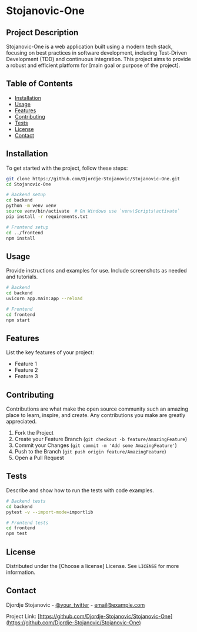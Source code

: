 # Stojanovic-One

## Project Description

Stojanovic-One is a web application built using a modern tech stack, focusing on best practices in software development, including Test-Driven Development (TDD) and continuous integration. This project aims to provide a robust and efficient platform for [main goal or purpose of the project].

## Table of Contents

- [Installation](#installation)
- [Usage](#usage)
- [Features](#features)
- [Contributing](#contributing)
- [Tests](#tests)
- [License](#license)
- [Contact](#contact)

## Installation

To get started with the project, follow these steps:

```bash
git clone https://github.com/Djordje-Stojanovic/Stojanovic-One.git
cd Stojanovic-One

# Backend setup
cd backend
python -m venv venv
source venv/bin/activate  # On Windows use `venv\Scripts\activate`
pip install -r requirements.txt

# Frontend setup
cd ../frontend
npm install
```

## Usage

Provide instructions and examples for use. Include screenshots as needed and tutorials.

```bash
# Backend
cd backend
uvicorn app.main:app --reload

# Frontend
cd frontend
npm start
```

## Features

List the key features of your project:

- Feature 1
- Feature 2
- Feature 3

## Contributing

Contributions are what make the open source community such an amazing place to learn, inspire, and create. Any contributions you make are greatly appreciated.

1. Fork the Project
2. Create your Feature Branch (`git checkout -b feature/AmazingFeature`)
3. Commit your Changes (`git commit -m 'Add some AmazingFeature'`)
4. Push to the Branch (`git push origin feature/AmazingFeature`)
5. Open a Pull Request

## Tests

Describe and show how to run the tests with code examples.

```bash
# Backend tests
cd backend
pytest -v --import-mode=importlib

# Frontend tests
cd frontend
npm test
```

## License

Distributed under the [Choose a license] License. See `LICENSE` for more information.

## Contact

Djordje Stojanovic - [@your_twitter](https://twitter.com/your_twitter) - email@example.com

Project Link: [https://github.com/Djordje-Stojanovic/Stojanovic-One](https://github.com/Djordje-Stojanovic/Stojanovic-One)
